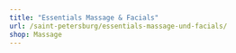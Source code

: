 ```yaml
---
title: "Essentials Massage & Facials"
url: /saint-petersburg/essentials-massage-und-facials/
shop: Massage
---
```

